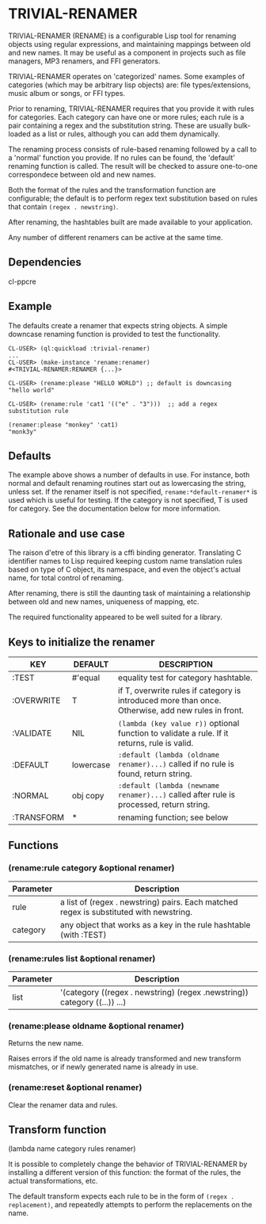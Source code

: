 # TRIVIAL-RENAMER

TRIVIAL-RENAMER (RENAME) is a configurable Lisp tool for renaming objects using regular expressions, and maintaining mappings between old and new names.  It may be useful as a component in projects such as file managers, MP3 renamers, and FFI generators.

TRIVIAL-RENAMER operates on 'categorized' names.  Some examples of categories (which may be arbitrary lisp objects) are: file types/extensions, music album or songs, or FFI types. 

Prior to renaming, TRIVIAL-RENAMER requires that you provide it with rules for categories.  Each category can have one or more rules; each rule is a pair containing a regex and the substitution string.  These are usually bulk-loaded as a list or rules, although you can add them dynamically.  

The renaming process consists of rule-based renaming followed by a call to a 'normal' function you provide.  If no rules can be found, the 'default' renaming function is called.  The result will be checked to assure one-to-one correspondece between old and new names.

Both the format of the rules and the transformation function are configurable; the default is to perform regex text substitution based on rules that contain `(regex . newstring)`.

After renaming, the hashtables built are made available to your application.  

Any number of different renamers can be active at the same time.

## Dependencies

cl-ppcre

## Example

The defaults create a renamer that expects string objects.  A simple downcase renaming function is provided to test the functionality.  

```
CL-USER> (ql:quickload :trivial-renamer)
...
CL-USER> (make-instance 'rename:renamer)
#<TRIVIAL-RENAMER:RENAMER {...}>

CL-USER> (rename:please "HELLO WORLD") ;; default is downcasing
"hello world"

CL-USER> (rename:rule 'cat1 '(("e" . "3")))  ;; add a regex substitution rule

(renamer:please "monkey" 'cat1)
"monk3y"
```
## Defaults

The example above shows a number of defaults in use.  For instance, both normal and default renaming routines start out as lowercasing the string, unless set.  If the renamer itself is not specified, `rename:*default-renamer*` is used which is useful for testing.  If the category is not specified, T is used for category.  See the documentation below for more information.

## Rationale and use case

The raison d'etre of this library is a cffi binding generator.  Translating C identifier names to Lisp required keeping custom name translation rules based on type of C object, its namespace, and even the object's actual name, for total control of renaming.

After renaming, there is still the daunting task of maintaining a relationship between old and new names, uniqueness of mapping, etc.

The required functionality appeared to be well suited for a library.


## Keys to initialize the renamer

 KEY | DEFAULT | DESCRIPTION
 --- | ------- | -----------
:TEST | #'equal | equality test for category hashtable.
:OVERWRITE | T | if T, overwrite rules if category is introduced more than once. Otherwise, add new rules in front.
:VALIDATE | NIL |`(lambda (key value r))` optional function to validate a rule.  If it returns, rule is valid.
:DEFAULT | lowercase | `:default (lambda (oldname renamer)...)` called if no rule is found, return string.
:NORMAL | obj copy | `:default (lambda (newname renamer)...)` called after rule is processed, return string.
:TRANSFORM | * | renaming function; see below

## Functions

### (rename:rule category &optional renamer)

 Parameter | Description
 --------- | -----------
 rule | a list of (regex . newstring) pairs.  Each matched regex is substituted with newstring.
 category | any object that works as a key in the rule hashtable (with :TEST)


### (rename:rules list &optional renamer)

Parameter | Description
 --------- | -----------
list | '(category ((regex . newstring) (regex .newstring)) category ((...)) ...)
  

### (rename:please oldname &optional renamer)

Returns the new name.

Raises errors if the old name is already transformed and new transform mismatches, or if newly generated name is already in use.
### (rename:reset &optional renamer)

Clear the renamer data and rules.

## Transform function

(lambda name category rules renamer)

It is possible to completely change the behavior of TRIVIAL-RENAMER by installing a different version of this function: the format of the rules, the actual transformations, etc.

The default transform expects each rule to be in the form of `(regex . replacement)`, and repeatedly attempts to perform the replacements on the name.


